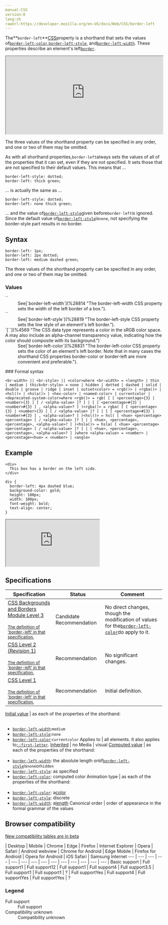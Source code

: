 ```yaml
---
manual:CSS
version:0
lang:zh
rawUrl:https://developer.mozilla.org/en-US/docs/Web/CSS/border-left
---
```






The**`border-left`**[CSS](%28350 "CSS")property is a shorthand that sets the values of[`border-left-color`](%28831 "The border-left-color CSS property sets the color of an element's left border. Note that in many cases the shorthand CSS properties border-color or border-left are more convenient and preferable."),[`border-left-style`](%28819 "The border-left-style CSS property sets the line style of an element's left border."), and[`border-left-width`](%28814 "The border-left-width CSS property sets the width of the left border of a box."). These properties describe an element&#39;s left[`border`](%29117 "The border CSS property is a shorthand for setting all individual border property values in a single declaration: border-width, border-style, and border-color.").

<iframe src='https://interactive-examples.mdn.mozilla.net/pages/css/border-left.html' width='100%' height='250'></iframe>


The three values of the shorthand property can be specified in any order, and one or two of them may be omitted.



As with all shorthand properties,`border-left`always sets the values of all of the properties that it can set, even if they are not specified. It sets those that are not specified to their default values. This means that ...


```
border-left-style: dotted;
border-left: thick green;
```


... is actually the same as ...


```
border-left-style: dotted;
border-left: none thick green;
```


... and the value of[`border-left-style`](%28819 "The border-left-style CSS property sets the line style of an element's left border.")given before`border-left`is ignored. Since the default value of[`border-left-style`](%28819 "The border-left-style CSS property sets the line style of an element's left border.")is`none`, not specifying the border-style part results in no border.


## Syntax<a name="Syntax"></a>

```
border-left: 1px;
border-left: 2px dotted;
border-left: medium dashed green;
```


The three values of the shorthand property can be specified in any order, and one or two of them may be omitted.


### Values<a name="Values"></a>
<dl><dt id=''>`<br-width>`</dt><dd>See[`border-left-width`](%28814 "The border-left-width CSS property sets the width of the left border of a box.").</dd><dt id=''>`<br-style>`</dt><dd>See[`border-left-style`](%28819 "The border-left-style CSS property sets the line style of an element's left border.").</dd><dt id=''>`[`<color>`](%4569 "The <color> CSS data type represents a color in the sRGB color space. A <color> may also include an alpha-channel transparency value, indicating how the color should composite with its background.")`</dt><dd>See[`border-left-color`](%28831 "The border-left-color CSS property sets the color of an element's left border. Note that in many cases the shorthand CSS properties border-color or border-left are more convenient and preferable.").</dd></dl>
### Formal syntax<a name="Formal_syntax"></a>

```
<br-width> || <br-style> || <color>where <br-width> = <length> | thin | medium | thick<br-style> = none | hidden | dotted | dashed | solid | double | groove | ridge | inset | outset<color> = <rgb()> | <rgba()> | <hsl()> | <hsla()> | <hex-color> | <named-color> | currentcolor | <deprecated-system-color>where <rgb()> = rgb( [ [ <percentage>{3} | <number>{3} ] [ / <alpha-value> ]? ] | [ [ <percentage>#{3} | <number>#{3} ] , <alpha-value>? ] )<rgba()> = rgba( [ [ <percentage>{3} | <number>{3} ] [ / <alpha-value> ]? ] | [ [ <percentage>#{3} | <number>#{3} ] , <alpha-value>? ] )<hsl()> = hsl( [ <hue> <percentage> <percentage> [ / <alpha-value> ]? ] | [ <hue>, <percentage>, <percentage>, <alpha-value>? ] )<hsla()> = hsla( [ <hue> <percentage> <percentage> [ / <alpha-value> ]? ] | [ <hue>, <percentage>, <percentage>, <alpha-value>? ] )where <alpha-value> = <number> | <percentage><hue> = <number> | <angle>
```

## Example<a name="Example"></a>

```
<div>
  This box has a border on the left side.
</div>
```

```
div {
  border-left: 4px dashed blue;
  background-color: gold;
  height: 100px;
  width: 100px;
  font-weight: bold;
  text-align: center;
}
```


<iframe src='https://mdn.mozillademos.org/en-US/docs/Web/CSS/border-left$samples/Example?revision=1352459' width='null' height='null'></iframe>



## Specifications<a name="Specifications"></a>

Specification | Status | Comment 
 ---  |  ---  |  ---  | 
[CSS Backgrounds and Borders Module Level 3<br></br><small>The definition of &#39;border-left&#39; in that specification.</small>](%29058 "") | Candidate Recommendation | No direct changes, though the modification of values for the[`border-left-color`](%28831 "The border-left-color CSS property sets the color of an element's left border. Note that in many cases the shorthand CSS properties border-color or border-left are more convenient and preferable.")do apply to it. 
[CSS Level 2 (Revision 1)<br></br><small>The definition of &#39;border-left&#39; in that specification.</small>](%29059 "") | Recommendation | No significant changes. 
[CSS Level 1<br></br><small>The definition of &#39;border-left&#39; in that specification.</small>](%29060 "") | Recommendation | Initial definition. 


[Initial value](%28552 "") | as each of the properties of the shorthand:<br></br>
* [`border-left-width`](%28814 "The border-left-width CSS property sets the width of the left border of a box."):`medium`
* [`border-left-style`](%28819 "The border-left-style CSS property sets the line style of an element's left border."):`none`
* [`border-left-color`](%28831 "The border-left-color CSS property sets the color of an element's left border. Note that in many cases the shorthand CSS properties border-color or border-left are more convenient and preferable."):`currentcolor` 
Applies to | all elements. It also applies to[`::first-letter`](%28553 "The ::first-letter CSS pseudo-element applies styles to the first letter of the first line of a block-level element, but only when not preceded by other content (such as images or inline tables)."). 
[Inherited](%28555 "") | no 
Media | visual 
[Computed value](%28556 "") | as each of the properties of the shorthand:<br></br>
* [`border-left-width`](%28814 "The border-left-width CSS property sets the width of the left border of a box."): the absolute length or`0`if[`border-left-style`](%28819 "The border-left-style CSS property sets the line style of an element's left border.")is`none`or`hidden`
* [`border-left-style`](%28819 "The border-left-style CSS property sets the line style of an element's left border."): as specified
* [`border-left-color`](%28831 "The border-left-color CSS property sets the color of an element's left border. Note that in many cases the shorthand CSS properties border-color or border-left are more convenient and preferable."): computed color 
Animation type | as each of the properties of the shorthand:<br></br>
* [`border-left-color`](%28831 "The border-left-color CSS property sets the color of an element's left border. Note that in many cases the shorthand CSS properties border-color or border-left are more convenient and preferable."): a[color](%28651 "Values of the <color> CSS data type are interpolated on each of their red, green, blue components, each handled as a real, floating-point number. Note that interpolation of colors happens in the alpha-premultiplied sRGBA color space to prevent unexpected grey colors to appear.")
* [`border-left-style`](%28819 "The border-left-style CSS property sets the line style of an element's left border."): discrete
* [`border-left-width`](%28814 "The border-left-width CSS property sets the width of the left border of a box."): a[length](%28692 "Values of the <length> CSS data type are interpolated as real, floating-point numbers.") 
Canonical order | order of appearance in the formal grammar of the values 


## Browser compatibility<a name="Browser_compatibility"></a>
[New compatibility tables are in beta<i></i>](%3360 "")

 | <abbr>Desktop<i></i></abbr> | <abbr>Mobile<i></i></abbr> 
 | <abbr>Chrome<i></i></abbr> | <abbr>Edge<i></i></abbr> | <abbr>Firefox<i></i></abbr> | <abbr>Internet Explorer<i></i></abbr> | <abbr>Opera<i></i></abbr> | <abbr>Safari<i></i></abbr> | <abbr>Android webview<i></i></abbr> | <abbr>Chrome for Android<i></i></abbr> | <abbr>Edge Mobile<i></i></abbr> | <abbr>Firefox for Android<i></i></abbr> | <abbr>Opera for Android<i></i></abbr> | <abbr>iOS Safari<i></i></abbr> | <abbr>Samsung Internet<i></i></abbr> 
 ---  |  ---  |  ---  |  ---  |  ---  |  ---  |  ---  |  ---  |  ---  |  ---  |  ---  |  ---  |  ---  |  ---  | 
Basic support | <abbr>Full support</abbr>1 | <abbr>Full support</abbr>12 | <abbr>Full support</abbr>1 | <abbr>Full support</abbr>4 | <abbr>Full support</abbr>3.5 | <abbr>Full support</abbr>1 | <abbr>Full support</abbr>1 | <abbr>?</abbr> | <abbr>Full support</abbr>Yes | <abbr>Full support</abbr>4 | <abbr>Full support</abbr>Yes | <abbr>Full support</abbr>Yes | <abbr>?</abbr> 


### Legend<a name="Legend"></a>
<dl><dt id=''><abbr>Full support</abbr></dt><dd>Full support</dd><dt id=''><abbr>Compatibility unknown</abbr></dt><dd>Compatibility unknown</dd></dl>



